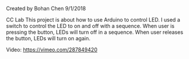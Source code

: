 Created by Bohan Chen
9/1/2018

CC Lab
This project is about how to use Arduino to control LED. 
I used a switch to control the LED to on and off with a sequence. 
When user is pressing the button, LEDs will turn off in a sequence. 
When user releases the button, LEDs will turn on again. 

Video: https://vimeo.com/287849420
